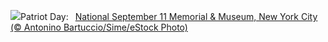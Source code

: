 ![](https://www.bing.com/th?id=OHR.ManhattanMemorial_EN-US4528393468_UHD.jpg&w=1000)Patriot Day:&nbsp;&ensp;[National September 11 Memorial & Museum, New York City (© Antonino Bartuccio/Sime/eStock Photo)](https://www.bing.com/th?id=OHR.ManhattanMemorial_EN-US4528393468_UHD.jpg)
<br><br/>
